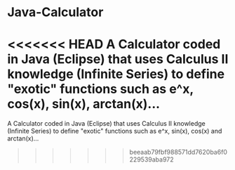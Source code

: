 # Java-Calculator
<<<<<<< HEAD
A Calculator coded in Java (Eclipse) that uses Calculus II knowledge (Infinite Series) to define "exotic" functions such as e^x,
cos(x), sin(x), arctan(x)... 
=======
A Calculator coded in Java (Eclipse) that uses Calculus II knowledge (Infinite Series) to define "exotic" functions such as e^x, sin(x), cos(x) and arctan(x)... 
>>>>>>> beeaab79fbf988571dd7620ba6f0229539aba972
